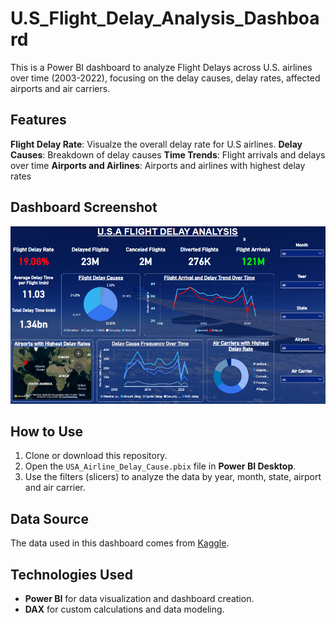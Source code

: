# U.S_Flight_Delay_Analysis_Dashboard
This is a Power BI dashboard to analyze Flight Delays across U.S. airlines over time (2003-2022), focusing on the delay causes, delay rates, affected airports and air carriers. 

## Features
**Flight Delay Rate**: Visualze the overall delay rate for U.S airlines.
**Delay Causes**: Breakdown of delay causes
**Time Trends**: Flight arrivals and delays over time
**Airports and Airlines**: Airports and airlines with highest delay rates

## Dashboard Screenshot
![U.S Flight Delay Analysis Dashboard](https://github.com/Dinara-Kahadawa/U.S_Flight_Delay_Analysis_Dashboard/blob/main/US%20Flight%20Delay%20Analysis)

## How to Use
1. Clone or download this repository.
2. Open the `USA_Airline_Delay_Cause.pbix` file in **Power BI Desktop**.
3. Use the filters (slicers) to analyze the data by year, month, state, airport and air carrier.

## Data Source
The data used in this dashboard comes from [Kaggle](https://www.kaggle.com/).

## Technologies Used
- **Power BI** for data visualization and dashboard creation.
- **DAX** for custom calculations and data modeling.



